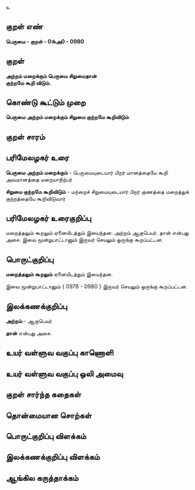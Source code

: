 உ

## குறள் எண் 

**பெருமை - குறள் - 0௯அ0 - 0980**

## குறள் 

**அற்றம் மறைக்கும் பெருமை சிறுமைதான்  
குற்றமே கூறி விடும்.** 

## கொண்டு கூட்டும் முறை

**பெருமை அற்றம் மறைக்கும் சிறுமை குற்றமே கூறிவிடும்**

## குறள் சாரம் 


## பரிமேலழகர் உரை

**பெருமை அற்றம் மறைக்கும்** - பெருமையுடையார் பிறர் மானத்தையே கூறி அவமானத்தை மறையாநிற்பர் 

**சிறுமை குற்றமே கூறிவிடும்** - மற்றைச் சிறுமையுடையார் பிறர் குணத்தை மறைத்துக் குற்றத்தையே கூறிவிடுவார்

## பரிமேலழகர் உரைகுறிப்பு   

மறைத்தலும் கூறலும் ஏனையிடத்தும் இயைந்தன. அற்றம் ஆகுபெயர். தான் என்பது அசை. இவை மூன்றுபாட்டானும் இருவர் செயலும் ஒருங்கு கூறப்பட்டன.

## பொருட்குறிப்பு 

**மறைத்தலும் கூறலும்** ஏனையிடத்தும் இயைந்தன.

இவை மூன்றுபாட்டானும் { 0978 - 0980 } இருவர் செயலும் ஒருங்கு கூறப்பட்டன.

## இலக்கணக்குறிப்பு  

**அற்றம்** - ஆகுபெயர் 

**தான்** என்பது அசை.

## உயர் வள்ளுவ வகுப்பு காணொளி


## உயர் வள்ளுவ வகுப்பு ஒலி அமைவு 

 
## குறள் சார்ந்த கதைகள் 


## தொன்மையான சொற்கள்


## பொருட்குறிப்பு விளக்கம்


## இலக்கணக்குறிப்பு விளக்கம்


## ஆங்கில கருத்தாக்கம் 


